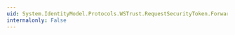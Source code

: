 ```yaml
---
uid: System.IdentityModel.Protocols.WSTrust.RequestSecurityToken.Forwardable
internalonly: False
---
```

